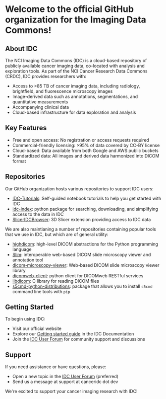 # Welcome to the official GitHub organization for the Imaging Data Commons!

## About IDC

The NCI Imaging Data Commons (IDC) is a cloud-based repository of publicly available cancer imaging data, co-located with analysis and exploration tools. As part of the NCI Cancer Research Data Commons (CRDC), IDC provides researchers with:
* Access to >85 TB of cancer imaging data, including radiology, brightfield, and fluorescence microscopy images
* Image-derived data such as annotations, segmentations, and quantitative measurements
* Accompanying clinical data
* Cloud-based infrastructure for data exploration and analysis

## Key Features

* Free and open access: No registration or access requests required
* Commercial-friendly licensing: >95% of data covered by CC-BY license
* Cloud-based: Data available from both Google and AWS public buckets
* Standardized data: All images and derived data harmonized into DICOM format

## Repositories

Our GitHub organization hosts various repositories to support IDC users:
* [IDC-Tutorials](https://github.com/ImagingDataCommons/IDC-Tutorials): Self-guided notebook tutorials to help you get started with IDC
* [idc-index](https://github.com/ImagingDataCommons/idc-index): python package for searching, downloading, and simplifying access to the data in IDC
* [SlicerIDCBrowser](https://github.com/ImagingDataCommons/SlicerIDCBrowser): 3D Slicer extension providing access to IDC data

We are also maintianing a number of repositories containing popular tools that we use in IDC, but which are of general utility:
* [highdicom](https://github.com/ImagingDataCommons/highdicom): high-level DICOM abstractions for the Python programming language
* [Slim](https://github.com/ImagingDataCommons/slim): interoperable web-based DICOM slide microscopy viewer and annotation tool
* [dicom-microscopy-viewer](https://github.com/ImagingDataCommons/dicom-microscopy-viewer): Web-based DICOM slide microscopy viewer library
* [dicomweb-client](https://github.com/ImagingDataCommons/dicomweb-client): python client for DICOMweb RESTful services
* [libdicom](https://github.com/ImagingDataCommons/libdicom): C library for reading DICOM files
* [s5cmd-python-distributions](https://github.com/ImagingDataCommons/s5cmd-python-distributions): package that allows you to install `s5cmd` command line tools with `pip`


## Getting Started
To begin using IDC:
* Visit our official website
* Explore our [Getting started guide](https://learn.canceridc.dev/getting-started-with-idc) in the IDC Documentation
* Join the [IDC User Forum](https://discourse.canceridc.dev/) for community support and discussions

## Support
If you need assistance or have questions, please:
* Open a new topic in the [IDC User Forum](https://discourse.canceridc.dev/) (preferred)
* Send us a message at support at canceridc dot dev

We're excited to support your cancer imaging research with IDC!
